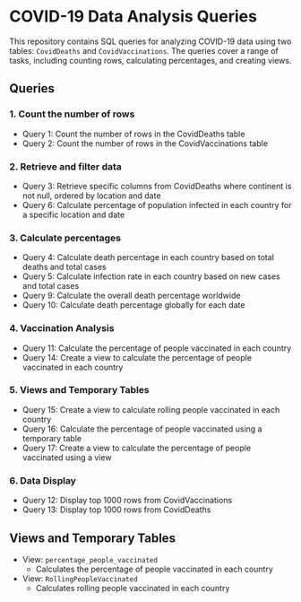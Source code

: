 # COVID-19 Data Analysis Queries

This repository contains SQL queries for analyzing COVID-19 data using two tables: `CovidDeaths` and `CovidVaccinations`. The queries cover a range of tasks, including counting rows, calculating percentages, and creating views.

## Queries

### 1. Count the number of rows

- Query 1: Count the number of rows in the CovidDeaths table
- Query 2: Count the number of rows in the CovidVaccinations table

### 2. Retrieve and filter data

- Query 3: Retrieve specific columns from CovidDeaths where continent is not null, ordered by location and date
- Query 6: Calculate percentage of population infected in each country for a specific location and date

### 3. Calculate percentages

- Query 4: Calculate death percentage in each country based on total deaths and total cases
- Query 5: Calculate infection rate in each country based on new cases and total cases
- Query 9: Calculate the overall death percentage worldwide
- Query 10: Calculate death percentage globally for each date

### 4. Vaccination Analysis

- Query 11: Calculate the percentage of people vaccinated in each country
- Query 14: Create a view to calculate the percentage of people vaccinated in each country

### 5. Views and Temporary Tables

- Query 15: Create a view to calculate rolling people vaccinated in each country
- Query 16: Calculate the percentage of people vaccinated using a temporary table
- Query 17: Create a view to calculate the percentage of people vaccinated using a view

### 6. Data Display

- Query 12: Display top 1000 rows from CovidVaccinations
- Query 13: Display top 1000 rows from CovidDeaths

## Views and Temporary Tables

- View: `percentage_people_vaccinated`
  - Calculates the percentage of people vaccinated in each country
- View: `RollingPeopleVaccinated`
  - Calculates rolling people vaccinated in each country


